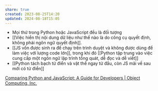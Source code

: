 ```yaml
---
share: true
created: 2023-08-25T14:20
updated: 2024-08-18T15:05
---
```

- Mọi thứ trong Python hoặc JavaScript đều là đối tượng
- [[Việc hiển thị nội dung dữ liệu như thế nào là do công cụ quyết định, không phải ngôn ngữ quyết định]].
- [[JS vốn được sinh ra để chạy trên trình duyệt và không được dùng để làm việc với lượng code lớn]], trong khi đó [[Python tập trung vào việc cung cấp một ngôn ngữ lập trình tổng quát, dễ đọc và dễ viết]] 
- [[Python tách bạch từ điển và vật thể ngay từ đầu, còn JS mãi về sau mới có từ điển]]

[Comparing Python and JavaScript: A Guide for Developers | Object Computing, Inc.](https://objectcomputing.com/resources/publications/sett/december-2020-comparing-python-and-javascript)
